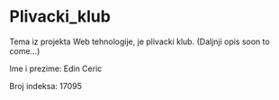 # Plivacki_klub

Tema iz projekta Web tehnologije, je plivacki klub. (Daljnji opis soon to come...)

Ime i prezime: Edin Ceric

Broj indeksa: 17095
